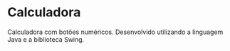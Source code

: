 # Calculadora
Calculadora com botões numéricos.
Desenvolvido utilizando a linguagem Java e a biblioteca Swing.
